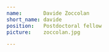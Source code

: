 ```yaml
---
name:       Davide Zoccolan
short_name: davide
position:   Postdoctoral fellow
picture:    zoccolan.jpg

---
```

